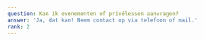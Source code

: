 ```yaml
---
question: Kan ik evenementen of privélessen aanvragen?
answer: 'Ja, dat kan! Neem contact op via telefoon of mail.'
rank: 2
---
```


